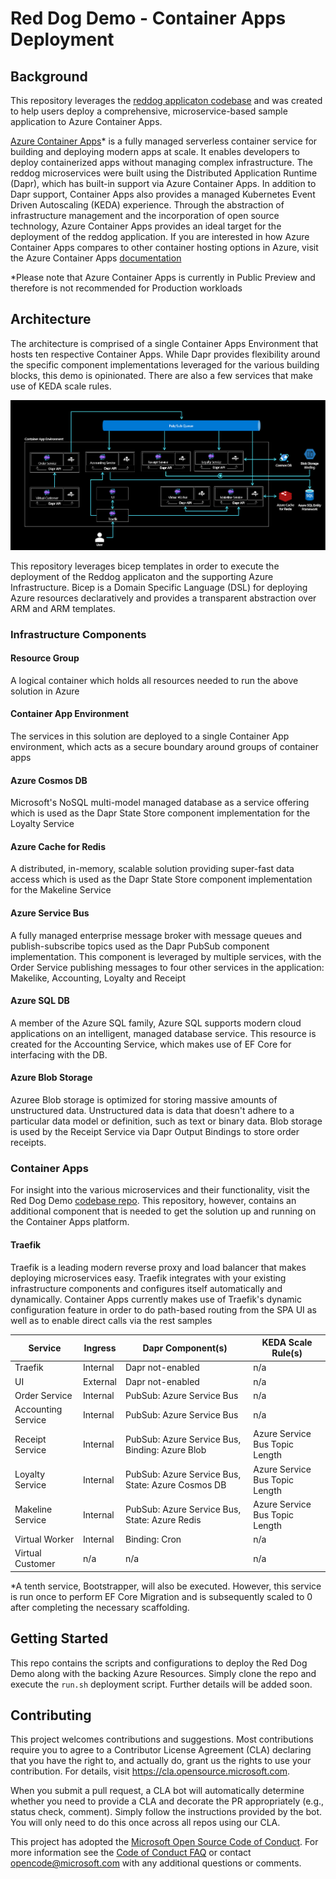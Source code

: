 # Red Dog Demo - Container Apps Deployment

## Background

This repository leverages the [reddog applicaton codebase](https://github.com/Azure/reddog-code) and was created to help users deploy a comprehensive, microservice-based sample application to Azure Container Apps. 

[Azure Container Apps](https://azure.microsoft.com/en-us/services/container-apps/)* is a fully managed serverless container service for building and deploying modern apps at scale. It enables developers to deploy containerized apps without managing complex infrastructure. The reddog microservices were built using the Distributed Application Runtime (Dapr), which has built-in support via Azure Container Apps. In addition to Dapr support, Container Apps also provides a managed Kubernetes Event Driven Autoscaling (KEDA) experience. Through the abstraction of infrastructure management and the incorporation of open source technology, Azure Container Apps provides an ideal target for the deployment of the reddog application. If you are interested in how Azure Container Apps compares to other container hosting options in Azure, visit the Azure Container Apps [documentation](https://docs.microsoft.com/en-us/azure/container-apps/compare-options)

*Please note that Azure Container Apps is currently in Public Preview and therefore is not recommended for Production workloads

## Architecture

The architecture is comprised of a single Container Apps Environment that hosts ten respective Container Apps. While Dapr provides flexibility around the specific component implementations leveraged for the various building blocks, this demo is opinionated. There are also a few services that make use of KEDA scale rules. 

![Architecture diagram](assets/reddog_containerapps.png)

This repository leverages bicep templates in order to execute the deployment of the Reddog applicaton and the supporting Azure Infrastructure. Bicep is a Domain Specific Language (DSL) for deploying Azure resources declaratively and provides a transparent abstraction over ARM and ARM templates.  

### Infrastructure Components

#### Resource Group
A logical container which holds all resources needed to run the above solution in Azure

#### Container App Environment 
The services in this solution are deployed to a single Container App environment, which acts as a secure boundary around groups of container apps

#### Azure Cosmos DB 
Microsoft's NoSQL multi-model managed database as a service offering which is used as the Dapr State Store component implementation for the Loyalty Service

#### Azure Cache for Redis 
A distributed, in-memory, scalable solution providing super-fast data access which is used as the Dapr State Store component implementation for the Makeline Service

#### Azure Service Bus 
A fully managed enterprise message broker with message queues and publish-subscribe topics used as the Dapr PubSub component implementation. This component is leveraged by multiple services, with the Order Service publishing messages to four other services in the application: Makelike, Accounting, Loyalty and Receipt

#### Azure SQL DB 
A member of the Azure SQL family, Azure SQL supports modern cloud applications on an intelligent, managed database service. This resource is created for the Accounting Service, which makes use of EF Core for interfacing with the DB. 

#### Azure Blob Storage 
Azuree Blob storage is optimized for storing massive amounts of unstructured data. Unstructured data is data that doesn't adhere to a particular data model or definition, such as text or binary data. Blob storage is used by the Receipt Service via Dapr Output Bindings to store order receipts.

### Container Apps 

For insight into the various microservices and their functionality, visit the Red Dog Demo [codebase repo](https://github.com/Azure/reddog-code). This repository, however, contains an additional component that is needed to get the solution up and running on the Container Apps platform. 
#### Traefik 
Traefik is a leading modern reverse proxy and load balancer that makes deploying microservices easy. Traefik integrates with your existing infrastructure components and configures itself automatically and dynamically. Container Apps currently makes use of Traefik's dynamic configuration feature in order to do path-based routing from the SPA UI as well as to enable direct calls via the rest samples

| Service          | Ingress |  Dapr Component(s) | KEDA Scale Rule(s) |
|------------------|---------|--------------------|--------------------|
| Traefik | Internal | Dapr not-enabled | n/a |
| UI | External | Dapr not-enabled | n/a |
| Order Service | Internal | PubSub: Azure Service Bus | n/a |
| Accounting Service | Internal | PubSub: Azure Service Bus | n/a |
| Receipt Service | Internal | PubSub: Azure Service Bus, Binding: Azure Blob | Azure Service Bus Topic Length |
| Loyalty Service | Internal | PubSub: Azure Service Bus, State: Azure Cosmos DB | Azure Service Bus Topic Length |
| Makeline Service | Internal | PubSub: Azure Service Bus, State: Azure Redis | Azure Service Bus Topic Length |
| Virtual Worker | Internal | Binding: Cron | n/a |
| Virtual Customer | n/a | n/a | n/a |

*A tenth service, Bootstrapper, will also be executed. However, this service is run once to perform EF Core Migration and is subsequently scaled to 0 after completing the necessary scaffolding.

## Getting Started

This repo contains the scripts and configurations to deploy the Red Dog Demo along with the backing Azure Resources. Simply clone the repo and execute the `run.sh` deployment script. Further details will be added soon.

## Contributing

This project welcomes contributions and suggestions.  Most contributions require you to agree to a
Contributor License Agreement (CLA) declaring that you have the right to, and actually do, grant us
the rights to use your contribution. For details, visit https://cla.opensource.microsoft.com.

When you submit a pull request, a CLA bot will automatically determine whether you need to provide
a CLA and decorate the PR appropriately (e.g., status check, comment). Simply follow the instructions
provided by the bot. You will only need to do this once across all repos using our CLA.

This project has adopted the [Microsoft Open Source Code of Conduct](https://opensource.microsoft.com/codeofconduct/).
For more information see the [Code of Conduct FAQ](https://opensource.microsoft.com/codeofconduct/faq/) or
contact [opencode@microsoft.com](mailto:opencode@microsoft.com) with any additional questions or comments.
